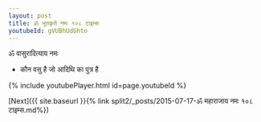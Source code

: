 ```yaml
---
layout: post
title: ॐ भूतकृते नमः १०८ टाइम्स
youtubeId: gVUBhUdGhto
---
```

 
 
 ॐ वासुरादित्याय नमः  
 
 -  कौन वसु है जो आदिथि का पुत्र है 
 
  
 
  
 
 
 
 
 
 


{% include youtubePlayer.html id=page.youtubeId %}
 
[Next]({{ site.baseurl }}{% link  split2/_posts/2015-07-17-ॐ महाराजाय नमः १०८ टाइम्स.md%})
 
